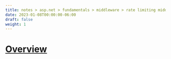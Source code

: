 ```yaml
---
title: notes > asp.net > fundamentals > middleware > rate limiting middleware
date: 2023-01-08T00:00:00-06:00
draft: false
weight: 1
---
```


# [Overview](https://learn.microsoft.com/en-us/aspnet/core/performance/rate-limit?view=aspnetcore-7.0)
